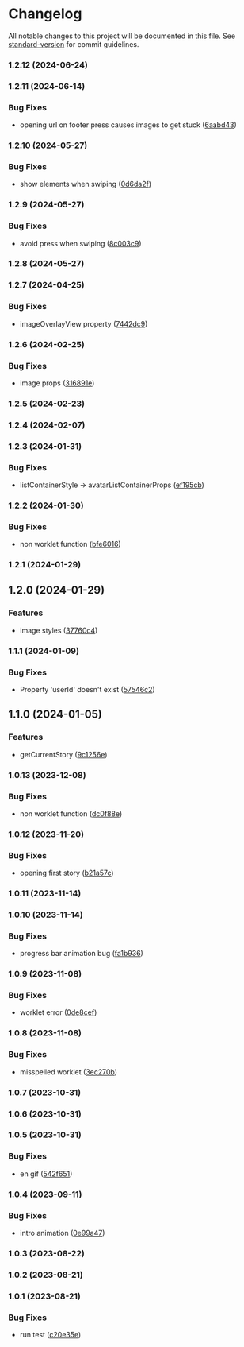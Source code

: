 # Changelog

All notable changes to this project will be documented in this file. See [standard-version](https://github.com/conventional-changelog/standard-version) for commit guidelines.

### 1.2.12 (2024-06-24)

### 1.2.11 (2024-06-14)


### Bug Fixes

* opening url on footer press causes images to get stuck ([6aabd43](https://github.com/birdwingo/react-native-instagram-stories/commit/6aabd438afc645fe0324b374f9d4378d291e802f))

### 1.2.10 (2024-05-27)


### Bug Fixes

* show elements when swiping ([0d6da2f](https://github.com/birdwingo/react-native-instagram-stories/commit/0d6da2ff83c83c7497a19a2494ca69158bd0598a))

### 1.2.9 (2024-05-27)


### Bug Fixes

* avoid press when swiping ([8c003c9](https://github.com/birdwingo/react-native-instagram-stories/commit/8c003c98bab91584a92e191637fcb64fcf544daf))

### 1.2.8 (2024-05-27)

### 1.2.7 (2024-04-25)


### Bug Fixes

* imageOverlayView property ([7442dc9](https://github.com/birdwingo/react-native-instagram-stories/commit/7442dc91e14291cea58c1fc9b936fe04c8afba5e))

### 1.2.6 (2024-02-25)


### Bug Fixes

* image props ([316891e](https://github.com/birdwingo/react-native-instagram-stories/commit/316891e6036bc05f3f5b53137c0383b309bce4d4))

### 1.2.5 (2024-02-23)

### 1.2.4 (2024-02-07)

### 1.2.3 (2024-01-31)


### Bug Fixes

* listContainerStyle -> avatarListContainerProps ([ef195cb](https://github.com/birdwingo/react-native-instagram-stories/commit/ef195cb635e066410876f5e945cf415c7644e971))

### 1.2.2 (2024-01-30)


### Bug Fixes

* non worklet function ([bfe6016](https://github.com/birdwingo/react-native-instagram-stories/commit/bfe601605de019c4801eb98b528fea53621cd6d4))

### 1.2.1 (2024-01-29)

## 1.2.0 (2024-01-29)


### Features

* image styles ([37760c4](https://github.com/birdwingo/react-native-instagram-stories/commit/37760c4ba461747cf2a29828a0cac733f76d78f8))

### 1.1.1 (2024-01-09)


### Bug Fixes

* Property 'userId' doesn't exist ([57546c2](https://github.com/birdwingo/react-native-instagram-stories/commit/57546c2595689d058f8a01740e6aafd0e785978d))

## 1.1.0 (2024-01-05)


### Features

* getCurrentStory ([9c1256e](https://github.com/birdwingo/react-native-instagram-stories/commit/9c1256eaa0e58c6c8c42e94056dc13474fe907cf))

### 1.0.13 (2023-12-08)


### Bug Fixes

* non worklet function ([dc0f88e](https://github.com/birdwingo/react-native-instagram-stories/commit/dc0f88e26170d9129b30a7f8fee37c5beac55936))

### 1.0.12 (2023-11-20)


### Bug Fixes

* opening first story ([b21a57c](https://github.com/birdwingo/react-native-instagram-stories/commit/b21a57c7b40c188405f4ad94dfe9c05d096eaf18))

### 1.0.11 (2023-11-14)

### 1.0.10 (2023-11-14)


### Bug Fixes

* progress bar animation bug ([fa1b936](https://github.com/birdwingo/react-native-instagram-stories/commit/fa1b9360d40e26b3be79bae099500468ee32ada0))

### 1.0.9 (2023-11-08)


### Bug Fixes

* worklet error ([0de8cef](https://github.com/birdwingo/react-native-instagram-stories/commit/0de8cef208fef9203d33fc824b6d77acabec02c5))

### 1.0.8 (2023-11-08)


### Bug Fixes

* misspelled worklet ([3ec270b](https://github.com/birdwingo/react-native-instagram-stories/commit/3ec270b0a5712d97c6dfc46fd783acb27d974693))

### 1.0.7 (2023-10-31)

### 1.0.6 (2023-10-31)

### 1.0.5 (2023-10-31)


### Bug Fixes

* en gif ([542f651](https://github.com/birdwingo/react-native-instagram-stories/commit/542f651b572b204ad635f8a2f4095c9465648391))

### 1.0.4 (2023-09-11)


### Bug Fixes

* intro animation ([0e99a47](https://github.com/birdwingo/react-native-instagram-stories/commit/0e99a47fead4859303f87a7af2243b03f9f54d4a))

### 1.0.3 (2023-08-22)

### 1.0.2 (2023-08-21)

### 1.0.1 (2023-08-21)


### Bug Fixes

* run test ([c20e35e](https://github.com/birdwingo/react-native-instagram-stories/commit/c20e35eb18e9c953715798b5588341bf515d3309))

